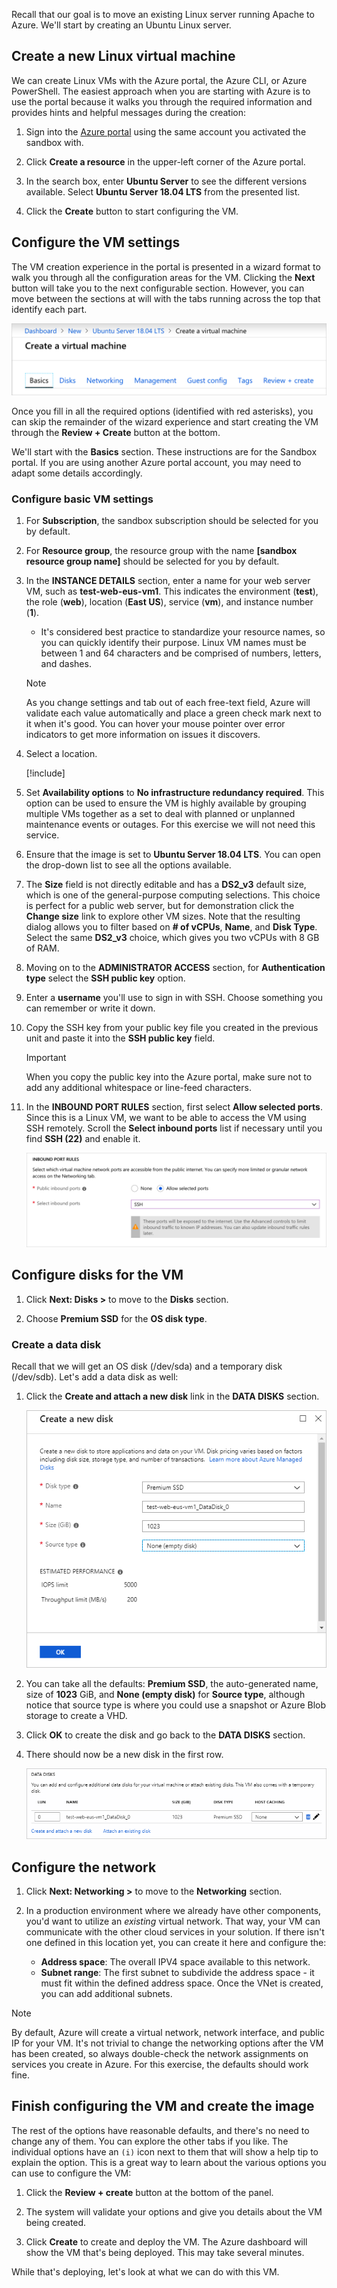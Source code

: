 Recall that our goal is to move an existing Linux server running Apache to Azure. We'll start by creating an Ubuntu Linux server.

## Create a new Linux virtual machine

We can create Linux VMs with the Azure portal, the Azure CLI, or Azure PowerShell. The easiest approach when you are starting with Azure is to use the portal because it walks you through the required information and provides hints and helpful messages during the creation:

1. Sign into the [Azure portal](https://portal.azure.com/learn.docs.microsoft.com?azure-portal=true) using the same account you activated the sandbox with.

1. Click **Create a resource** in the upper-left corner of the Azure portal.

1. In the search box, enter  **Ubuntu Server** to see the different versions available. Select **Ubuntu Server 18.04 LTS** from the presented list.

1. Click the **Create** button to start configuring the VM.

## Configure the VM settings

The VM creation experience in the portal is presented in a wizard format to walk you through all the configuration areas for the VM. Clicking the **Next** button will take you to the next configurable section. However, you can move between the sections at will with the tabs running across the top that identify each part.

![Screenshot of the Azure portal showing the initial Create a virtual machine blade for an Ubuntu Server machine.](../media/3-azure-portal-create-vm.png)

Once you fill in all the required options (identified with red asterisks), you can skip the remainder of the wizard experience and start creating the VM through the **Review + Create** button at the bottom.

We'll start with the **Basics** section. These instructions are for the Sandbox portal. If you are using another Azure portal account, you may need to adapt some details accordingly.

### Configure basic VM settings

1. For **Subscription**, the sandbox subscription should be selected for you by default.

1. For **Resource group**, the resource group with the name **<rgn>[sandbox resource group name]</rgn>** should be selected for you by default.

1. In the **INSTANCE DETAILS** section, enter a name for your web server VM, such as **test-web-eus-vm1**. This indicates the environment (**test**), the role (**web**), location (**East US**), service (**vm**), and instance number (**1**).
    - It's considered best practice to standardize your resource names, so you can quickly identify their purpose. Linux VM names must be between 1 and 64 characters and be comprised of numbers, letters, and dashes.

    > [!NOTE]
    > As you change settings and tab out of each free-text field, Azure will validate each value automatically and place a green check mark next to it when it's good. You can hover your mouse pointer over error indicators to get more information on issues it discovers.

1. Select a location.

    <!-- Resource selection -->  
    [!include[](../../../includes/azure-sandbox-regions-first-mention-note-friendly.md)]

1. Set **Availability options** to **No infrastructure redundancy required**. This option can be used to ensure the VM is highly available by grouping multiple VMs together as a set to deal with planned or unplanned maintenance events or outages. For this exercise we will not need this service.

1. Ensure that the image is set to **Ubuntu Server 18.04 LTS**. You can open the drop-down list to see all the options available.

1. The **Size** field is not directly editable and has a **DS2_v3** default size, which is one of the general-purpose computing selections. This choice is perfect for a public web server, but for demonstration click the **Change size** link to explore other VM sizes. Note that the resulting dialog allows you to filter based on **# of vCPUs**, **Name**, and **Disk Type**. Select the same **DS2_v3** choice, which gives you two vCPUs with 8 GB of RAM.

1. Moving on to the **ADMINISTRATOR ACCESS** section, for **Authentication type** select the **SSH public key** option.

1. Enter a **username** you'll use to sign in with SSH. Choose something you can remember or write it down.

1. Copy the SSH key from your public key file you created in the previous unit and paste it into the **SSH public key** field.

    > [!IMPORTANT]
    > When you copy the public key into the Azure portal, make sure not to add any additional whitespace or line-feed characters.

1. In the **INBOUND PORT RULES** section, first select **Allow selected ports**. Since this is a Linux VM, we want to be able to access the VM using SSH remotely. Scroll the **Select inbound ports** list if necessary until you find **SSH (22)** and enable it.

    ![Screenshot of the Azure portal showing the inbound port settings as described to open up a Linux VM for SSH access.](../media/3-open-ports.png)

## Configure disks for the VM

1. Click **Next: Disks >** to move to the **Disks** section.

1. Choose **Premium SSD** for the **OS disk type**.

### Create a data disk

Recall that we will get an OS disk (/dev/sda) and a temporary disk (/dev/sdb). Let's add a data disk as well:

1. Click the **Create and attach a new disk** link in the **DATA DISKS** section.

    ![Screenshot of the Azure portal showing the Create a new disk blade.](../media/3-add-data-disk.png)

1. You can take all the defaults: **Premium SSD**, the auto-generated name, size of **1023** GiB, and **None (empty disk)** for **Source type**, although notice that source type is where you could use a snapshot or Azure Blob storage to create a VHD.

1. Click **OK** to create the disk and go back to the **DATA DISKS** section.

1. There should now be a new disk in the first row.

    ![Screenshot of the Azure portal showing the newly created data disk line for the VM creation process.](../media/3-new-disk.png)

## Configure the network

1. Click **Next: Networking >** to move to the **Networking** section.

1. In a production environment where we already have other components, you'd want to utilize an _existing_ virtual network. That way, your VM can communicate with the other cloud services in your solution. If there isn't one defined in this location yet, you can create it here and configure the:
    - **Address space**: The overall IPV4 space available to this network.
    - **Subnet range**: The first subnet to subdivide the address space - it must fit within the defined address space. Once the VNet is created, you can add additional subnets.

> [!NOTE]
> By default, Azure will create a virtual network, network interface, and public IP for your VM. It's not trivial to change the networking options after the VM has been created, so always double-check the network assignments on services you create in Azure. For this exercise, the defaults should work fine.

## Finish configuring the VM and create the image

The rest of the options have reasonable defaults, and there's no need to change any of them. You can explore the other tabs if you like. The individual options have an `(i)` icon next to them that will show a help tip to explain the option. This is a great way to learn about the various options you can use to configure the VM:

1. Click the **Review + create** button at the bottom of the panel.

1. The system will validate your options and give you details about the VM being created.

1. Click **Create** to create and deploy the VM. The Azure dashboard will show the VM that's being deployed. This may take several minutes.

While that's deploying, let's look at what we can do with this VM.
